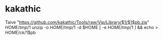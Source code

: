 # kakathic
Taive "https://github.com/kakathic/Tools/raw/Vip/Library/$1/$1$pb.zip" $HOME/tmp/$1
unzip -o $HOME/tmp/$1 -d $HOME
[ -e $HOME/tmp/$1 ] && echo > $HOME/ck/$1$pb
